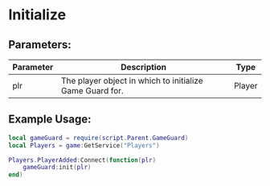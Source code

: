# Initialize

## Parameters:

| Parameter | Description                                              | Type   |
|-----------|----------------------------------------------------------|--------|
| plr       | The player object in which to initialize Game Guard for. | Player |

## Example Usage:

```lua
local gameGuard = require(script.Parent.GameGuard)
local Players = game:GetService("Players")

Players.PlayerAdded:Connect(function(plr)
    gameGuard:init(plr)
end)
```